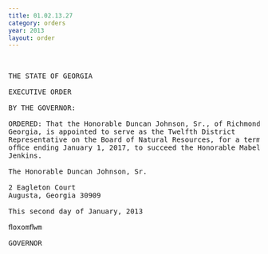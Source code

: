 ```yaml
---
title: 01.02.13.27
category: orders
year: 2013
layout: order
---
```


<pre> 

THE STATE OF GEORGIA

EXECUTIVE ORDER

BY THE GOVERNOR:

ORDERED: That the Honorable Duncan Johnson, Sr., of Richmond County,
Georgia, is appointed to serve as the Twelfth District
Representative on the Board of Natural Resources, for a term of
ofﬁce ending January 1, 2017, to succeed the Honorable Mabel
Jenkins.

The Honorable Duncan Johnson, Sr.

2 Eagleton Court
Augusta, Georgia 30909

This second day of January, 2013

ﬂoxomﬂwm

GOVERNOR

</pre>
